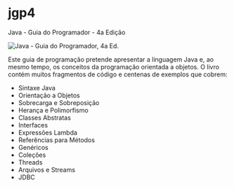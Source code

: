 # jgp4
Java - Guia do Programador - 4a Edição

![Java - Guia do Programador, 4a Ed.](https://github.com/pjandl/jgp4/blob/master/repository-jgp4.png?raw=true)

Este guia de programação pretende apresentar a linguagem Java e, ao mesmo tempo, os conceitos da programação orientada a objetos.
O livro contém muitos fragmentos de código e centenas de exemplos que cobrem:
-	Sintaxe Java
-	Orientação a Objetos
-	Sobrecarga e Sobreposição
-	Herança e Polimorfismo
-	Classes Abstratas
-	Interfaces
-	Expressões Lambda
-	Referências para Métodos
-	Genéricos
-	Coleções
-	Threads
-	Arquivos e Streams
-	JDBC
